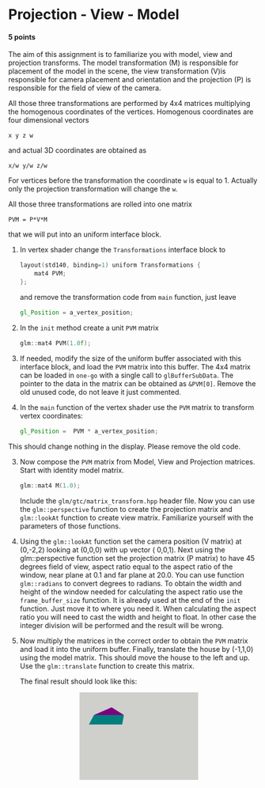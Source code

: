 <style>
.center {
  display: block;
  margin: 1em auto;
  width: 50%;
}
</style>

# Projection - View - Model

#### 5 points

The aim of this assignment is to familiarize you with model, view and projection transforms.
The model transformation (M) is responsible for placement of the model in the scene, the view transformation (V)is
responsible for camera placement and orientation and the projection (P) is responsible for the field of view of the
camera.

All those three transformations are performed by 4x4 matrices multiplying the homogenous coordinates of the vertices.
Homogenous coordinates are four dimensional vectors

```
x y z w
```

and actual 3D coordinates are obtained as

```
x/w y/w z/w
```

For vertices before the transformation the coordinate `w` is equal to 1. Actually only the projection transformation
will change the `w`.

All those three transformations are rolled into one matrix

``` 
PVM = P*V*M
```

that we will put into an uniform interface block.

1. In vertex shader change the `Transformations` interface block to
   ```c++
   layout(std140, binding=1) uniform Transformations {
       mat4 PVM;
   };
   ```
   and remove the transformation code from `main` function, just leave
   ```glsl
   gl_Position = a_vertex_position;
   ```

3. In the `init` method create a unit `PVM` matrix
   ```c++
   glm::mat4 PVM(1.0f); 
   ```  
4. If needed, modify the size of the uniform buffer associated with this interface block, and load the `PVM` matrix into
   this buffer. The 4x4 matrix can be loaded in `one-go` with a single call to `glBufferSubData`. The pointer to the
   data in the matrix can be obtained as `&PVM[0]`.
   Remove the old unused code, do not leave it just commented.

3. In the `main` function of the vertex shader use the `PVM` matrix to transform vertex coordinates:
   ```glsl
   gl_Position =  PVM * a_vertex_position;
   ``` 

This should change nothing in the display. Please remove the old code.

3. Now compose the `PVM` matrix from Model, View and Projection matrices. Start with identity model
   matrix.
   ```c++
   glm::mat4 M(1.0);
   ```
   Include the `glm/gtc/matrix_transform.hpp`  header file. Now you can use the `glm::perspective` function
   to create the projection matrix and `glm::lookAt` function to create view matrix.
   Familiarize yourself with the parameters of those functions.
4. Using the `glm::lookAt` function set the camera position (V matrix) at (0,-2,2) looking at (0,0,0) with up vector (
   0,0,1).
   Next using the glm::perspective function set the projection matrix (P matrix) to have 45 degrees field of view,
   aspect ratio equal to the aspect ratio of the window, near plane at 0.1 and far plane at 20.0.
   You can use function `glm::radians` to convert degrees to radians. To obtain the width and height of the window
   needed for calculating the aspect ratio use the `frame_buffer_size` function. It is already used at the end of
   the `init` function. Just move it to where you need it. When calculating the aspect ratio you will need to cast the
   width and height to float. In other case the integer division will be performed and the result will be wrong.

5. Now multiply the matrices in the correct order to obtain the `PVM` matrix and load it into the uniform buffer.
   Finally, translate the house by (-1,1,0) using the model matrix. This should move the house to the left and up. Use
   the `glm::translate` function to create this matrix.

   The final result should look like this:
   <img alt="House" src="house.png" class="center">
